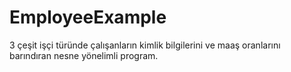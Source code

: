 # EmployeeExample
3 çeşit işçi türünde çalışanların kimlik bilgilerini ve maaş oranlarını barındıran nesne yönelimli program.

